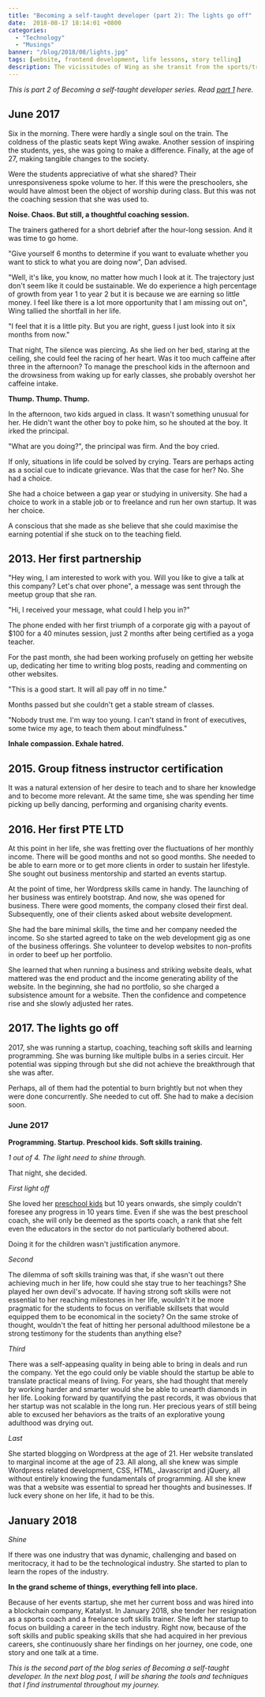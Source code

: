 ```yaml
---
title: "Becoming a self-taught developer (part 2): The lights go off"
date:  2018-08-17 18:14:01 +0800
categories:
  - "Technology"
  - "Musings"
banner: "/blog/2018/08/lights.jpg"
tags: [website, frontend development, life lessons, story telling]
description: The vicissitudes of Wing as she transit from the sports/training industry the technology industry.  
---
```

_This is part 2 of  Becoming a self-taught developer series. Read [part 1](/technology/musings/2018/08/05/the-girl-called-wing/) here._

## June 2017
Six in the morning. There were hardly a single soul on the train. The coldness of the plastic seats kept Wing awake. Another session of inspiring the students, yes, she was going to make a difference. Finally, at the age of 27, making tangible changes to the society.

Were the students appreciative of what she shared? Their unresponsiveness spoke volume to her. If this were the preschoolers, she would have almost been the object of worship during class. But this was not the coaching session that she was used to.

__Noise. Chaos. But still, a thoughtful coaching session.__  

The trainers gathered for a short debrief after the hour-long session. And it was time to go home.

"Give yourself 6 months to determine if you want to evaluate whether you want to stick to what you are doing now", Dan advised.

"Well, it's like, you know, no matter how much I look at it. The trajectory just don't seem like it could be sustainable. We do experience a high percentage of growth from year 1 to year 2 but it is because we are earning so little money. I feel like there is a lot more opportunity that I am missing out on", Wing tallied the shortfall in her life.

"I feel that it is a little pity. But you are right, guess I just look into it six months from now."

That night, The silence was piercing. As she lied on her bed, staring at the ceiling, she could feel the racing of her heart. Was it too much caffeine after three in the afternoon? To manage the preschool kids in the afternoon and the drowsiness from waking up for early classes, she probably overshot her caffeine intake.

__Thump. Thump. Thump.__

In the afternoon, two kids argued in class. It wasn't something unusual for her. He didn't want the other boy to poke him, so he shouted at the boy. It irked the principal.

"What are you doing?", the principal was firm. And the boy cried.

If only, situations in life could be solved by crying. Tears are perhaps acting as a social cue to indicate grievance. Was that the case for her? No. She had a choice.

She had a choice between a gap year or studying in university. She had a choice to work in a stable job or to freelance and run her own startup. It was her choice.

A conscious that she made as she believe that she could maximise the earning potential if she stuck on to the teaching field.

## 2013. Her first partnership
"Hey wing, I am interested to work with you. Will you like to give a talk at this company? Let's chat over phone", a message was sent through the meetup group that she ran.

"Hi, I received your message, what could I help you in?"

The phone ended with her first triumph of a corporate gig with a payout of $100 for a 40 minutes session, just 2 months after being certified as a yoga teacher.

For the past month, she had been working profusely on getting her website up, dedicating her time to writing blog posts, reading and commenting on other websites.

"This is a good start. It will all pay off in no time."

Months passed but she couldn't get a stable stream of classes.

"Nobody trust me. I'm way too young. I can't stand in front of executives, some twice my age, to teach them about mindfulness."

__Inhale compassion. Exhale hatred.__

## 2015. Group fitness instructor certification
It was a natural extension of her desire to teach and to share her knowledge and to become more relevant. At the same time, she was spending her time picking up belly dancing, performing and organising charity events.   

## 2016. Her first PTE LTD
At this point in her life, she was fretting over the fluctuations of her monthly income. There will be good months and not so good months. She needed to be able to earn more or to get more clients in order to sustain her lifestyle. She sought out business mentorship and started an events startup.

At the point of time, her Wordpress skills came in handy. The launching of her business was entirely bootstrap. And now, she was opened for business. There were good moments, the company closed their first deal. Subsequently, one of their clients asked about website development.

She had the bare minimal skills, the time and her company needed the income. So she started agreed to take on the web development gig as one of the business offerings. She volunteer to develop websites to non-profits in order to beef up her portfolio.

She learned that when running a business and striking website deals, what mattered was the end product and the income generating ability of the website. In the beginning, she had no portfolio, so she charged a subsistence amount for a website. Then the confidence and competence rise and she slowly adjusted her rates.

## 2017. The lights go off
2017, she was running a startup, coaching, teaching soft skills and learning programming. She was burning like multiple bulbs in a series circuit. Her potential was sipping through but she did not achieve the breakthrough that she was after.

Perhaps, all of them had the potential to burn brightly but not when they were done concurrently. She needed to cut off. She had to make a decision soon.

### June 2017
__Programming. Startup. Preschool kids. Soft skills training.__

_1 out of 4. The light need to shine through._

That night, she decided.

_First light off_

She loved her [preschool kids](/musings/2018/03/01/goodbye-kiddos/) but 10 years onwards, she simply couldn't foresee any progress in 10 years time. Even if she was the best preschool coach, she will only be deemed as the sports coach, a rank that she felt even the educators in the sector do not particularly bothered about.

Doing it for the children wasn't justification anymore.  

_Second_

The dilemma of soft skills training was that, if she wasn't out there achieving much in her life, how could she stay true to her teachings? She played her own devil's advocate. If having strong soft skills were not essential to her reaching milestones in her life, wouldn't it be more pragmatic for the students to focus on verifiable skillsets that would equipped them to be economical in the society? On the same stroke of thought, wouldn't the feat of hitting her personal adulthood milestone be a strong testimony for the students than anything else?

_Third_

There was a self-appeasing quality in being able to bring in deals and run the company. Yet the ego could only be viable should the startup be able to translate practical means of living. For years, she had thought that merely by working harder and smarter would she be able to unearth diamonds in her life. Looking forward by quantifying the past records, it was obvious that her startup was not scalable in the long run. Her precious years of still being able to excused her behaviors as the traits of an explorative young adulthood was drying out.

_Last_

She started blogging on Wordpress at the age of 21. Her website translated to marginal income at the age of 23. All along, all she knew was simple Wordpress related development, CSS, HTML, Javascript and jQuery, all without entirely knowing the fundamentals of programming. All she knew was that a website was essential to spread her thoughts and businesses. If luck every shone on her life, it had to be this.


## January 2018
_Shine_

If there was one industry that was dynamic, challenging and based on meritocracy, it had to be the technological industry. She started to plan to learn the ropes of the industry.

__In the grand scheme of things, everything fell into place.__

Because of her events startup, she met her current boss and was hired into a blockchain company, Katalyst. In January 2018, she tender her resignation as a sports coach and a freelance soft skills trainer. She left her startup to focus on building a career in the tech industry. Right now, because of the soft skills and public speaking skills that she had acquired in her previous careers, she continuously share her findings on her journey, one code, one story and one talk at a time.

_This is the second part of the blog series of Becoming a self-taught developer. In the next blog post, I will be sharing the tools and techniques that I find instrumental throughout my journey._

